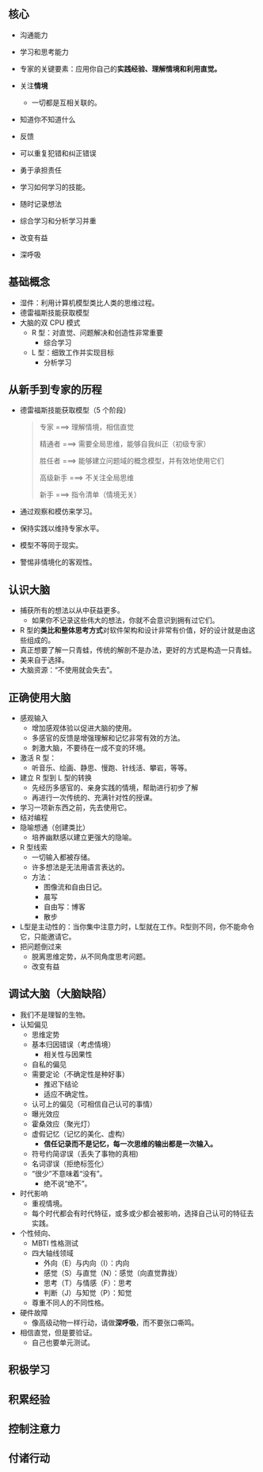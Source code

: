 ## 核心

- 沟通能力

- 学习和思考能力
- 专家的关键要素：应用你自己的**实践经验、理解情境和利用直觉。**
- 关注**情境**
  - 一切都是互相关联的。
- 知道你不知道什么
- 反馈
- 可以重复犯错和纠正错误
- 勇于承担责任
- 学习如何学习的技能。
- 随时记录想法
- 综合学习和分析学习并重
- 改变有益
- 深呼吸

## 基础概念

- 湿件：利用计算机模型类比人类的思维过程。
- 德雷福斯技能获取模型
- 大脑的双 CPU 模式
  - R 型：对直觉、问题解决和创造性非常重要
    - 综合学习
  - L 型：细致工作并实现目标
    - 分析学习

## 从新手到专家的历程

- 德雷福斯技能获取模型（5 个阶段）

  > 专家			===> 理解情境，相信直觉
  >
  > 精通者		===> 需要全局思维，能够自我纠正（初级专家）
  >
  > 胜任者		===> 能够建立问题域的概念模型，并有效地使用它们
  >
  > 高级新手	===> 不关注全局思维
  >
  > 新手			===> 指令清单（情境无关）

- 通过观察和模仿来学习。

- 保持实践以维持专家水平。

- 模型不等同于现实。

- 警惕非情境化的客观性。

## 认识大脑

- 捕获所有的想法以从中获益更多。
  - 如果你不记录这些伟大的想法，你就不会意识到拥有过它们。
- R 型的**类比和整体思考方式**对软件架构和设计非常有价值，好的设计就是由这些组成的。
- 真正想要了解一只青蛙，传统的解剖不是办法，更好的方式是构造一只青蛙。
- 美来自于选择。
- 大脑资源：“不使用就会失去”。

## 正确使用大脑

- 感观输入
  - 增加感观体验以促进大脑的使用。
  - 多感官的反馈是增强理解和记忆非常有效的方法。
  - 刺激大脑，不要待在一成不变的环境。
- 激活 R 型：
  - 听音乐、绘画、静思、慢跑、针线活、攀岩，等等。
- 建立 R 型到 L 型的转换
  - 先经历多感官的、亲身实践的情境，帮助进行初步了解
  - 再进行一次传统的、充满针对性的授课。
- 学习一项新东西之前，先去使用它。
- 结对编程
- 隐喻想通（创建类比）
  - 培养幽默感以建立更强大的隐喻。
- R 型线索
  - 一切输入都被存储。
  - 许多想法是无法用语言表达的。
  - 方法：
    - 图像流和自由日记。
    - 晨写
    - 自由写：博客
    - 散步
- L型是主动性的：当你集中注意力时，L型就在工作。R型则不同，你不能命令它，只能邀请它。
- 把问题倒过来
  - 脱离思维定势，从不同角度思考问题。
  - 改变有益

## 调试大脑（大脑缺陷）

- 我们不是理智的生物。
- 认知偏见
  - 思维定势
  - 基本归因错误（考虑情境）
    - 相关性与因果性
  - 自私的偏见
  - 需要定论（不确定性是种好事）
    - 推迟下结论
    - 适应不确定性。
  - 认可上的偏见（可相信自己认可的事情）
  - 曝光效应
  - 霍桑效应（聚光灯）
  - 虚假记忆（记忆的美化、虚构）
    - **信任记录而不是记忆，每一次思维的输出都是一次输入。**
  - 符号约简谬误（丢失了事物的真相)
  - 名词谬误（拒绝标签化）
  - “很少”不意味着“没有”。
    - 绝不说“绝不”。
- 时代影响
  - 重视情境。
  - 每个时代都会有时代特征，或多或少都会被影响，选择自己认可的特征去实践。
- 个性倾向、
  - MBTI 性格测试
  - 四大轴线领域
    - 外向（E）与内向（I）：内向
    - 感觉（S）与直觉（N）：感觉（向直觉靠拢）
    - 思考（T）与情感（F）：思考
    - 判断（J）与知觉（P）：知觉
  - 尊重不同人的不同性格。
- 硬件故障
  - 像高级动物一样行动，请做**深呼吸**，而不要张口嘶鸣。
- 相信直觉，但是要验证。
  - 自己也要单元测试。



## 积极学习



## 积累经验



## 控制注意力



## 付诸行动